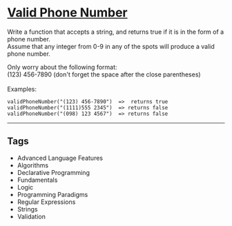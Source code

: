 # [Valid Phone Number](https://www.codewars.com/kata/525f47c79f2f25a4db000025)

Write a function that accepts a string, and returns true if it is in the form of a phone number. <br/>Assume that any integer from 0-9 in any of the spots will produce a valid phone number.<br/>

Only worry about the following format:<br/>
(123) 456-7890 (don't forget the space after the close parentheses) <br/> <br/>
Examples:

```
validPhoneNumber("(123) 456-7890")  =>  returns true
validPhoneNumber("(1111)555 2345")  => returns false
validPhoneNumber("(098) 123 4567")  => returns false
```

---

## Tags

- Advanced Language Features
- Algorithms
- Declarative Programming
- Fundamentals
- Logic
- Programming Paradigms
- Regular Expressions
- Strings
- Validation

